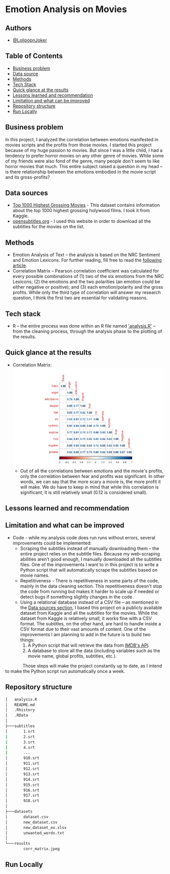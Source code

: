 # Emotion Analysis on Movies
## Authors
* [@LolipopnJoker](https://github.com/LolipopnJoker)
## Table of Contents
* [Business problem](https://github.com/LolipopnJoker/Movies_Emotion_Analysis/blob/main/README.md#business-problem)
* [Data source](https://github.com/LolipopnJoker/Movies_Emotion_Analysis/blob/main/README.md#data-source)
* [Methods](https://github.com/LolipopnJoker/Movies_Emotion_Analysis/blob/main/README.md#methods)
* [Tech Stack](https://github.com/LolipopnJoker/Movies_Emotion_Analysis/blob/main/README.md#tech-stack)
* [Quick glance at the results](https://github.com/LolipopnJoker/Movies_Emotion_Analysis/blob/main/README.md#quick-glance-at-the-results)
* [Lessons learned and recommendation](https://github.com/LolipopnJoker/Movies_Emotion_Analysis/blob/main/README.md#lessons-learned-and-recommendation)
* [Limitation and what can be improved](https://github.com/LolipopnJoker/Movies_Emotion_Analysis/blob/main/README.md#limitation-and-what-can-be-improved)
* [Repository structure](https://github.com/LolipopnJoker/Movies_Emotion_Analysis/edit/main/README.md#repository-structure)
* [Run Locally](https://github.com/LolipopnJoker/Movies_Emotion_Analysis/blob/main/README.md#run-locally)
## Business problem
In this project, I analyzed the correlation between emotions manifested in movies scripts and the profits from those movies. I started this project because of my huge passion to movies. But since I was a little child, I had a tendency to prefer horror movies on any other genre of movies. While some of my friends were also fond of the genre, many people don't seem to like horror movies that much. This entire subject raised a question in my head – is there relationship between the emotions embodied in the movie script and its gross-profits?
## Data sources
* [Top 1000 Highest Grossing Movies](https://www.kaggle.com/datasets/sanjeetsinghnaik/top-1000-highest-grossing-movies) - This dataset contains information about the top 1000 highest grossing holywood films. I took it from Kaggle.
* [opensubtitles.org](https://www.opensubtitles.org/en/search/subs) - I used this website in order to download all the subtitles for the movies on the list.
## Methods
* Emotion Analysis of Text – the analysis is based on the NRC Sentiment and Emotion Lexicons. For further reading, fill free to read the [following article]( https://nrc.canada.ca/en/research-development/products-services/technical-advisory-services/sentiment-emotion-lexicons).
* Correlation Matrix – Pearson correlation coefficient was calculated for every possible combinations of (1) two of the six emotions from the NRC Lexicons; (2) the emotions and the two polarities (an emotion could be either negative or positive); and (3) each emotion/polarity and the gross profits.
While only the third type of correlation will answer my research question, I think the first two are essential for validating reasons.
## Tech stack
* R – the entire process was done within an R file named ['analysis.R'](https://github.com/LolipopnJoker/Movies_Emotion_Analysis/blob/main/analysis.R) – from the cleaning process, through the analysis phase to the plotting of the results.
## Quick glance at the results
* Correlation Matrix:
![](https://github.com/LolipopnJoker/Movies_Emotion_Analysis/blob/main/results/corr_matrix.jpeg)
  * Out of all the correlations between emotions and the movie's profits, only the correlation between fear and profits was significant. In other words, we can say that  the more scary a movie is, the more profit it will make. We do have to keep in mind that while this correlation is significant, it is still relatively small (0.12 is considered small).
## Lessons learned and recommendation
## Limitation and what can be improved
* Code - while my analysis code does run runs without errors, several improvements could be implemented:
  * Scraping the subtitles instead of manually downloading them – the entire project relies on the subtitle files. Because my web-scraping abilities aren’t good enough, I manually downloaded all the subtitles files. One of the improvements I want to in this project is to write a Python script that will automatically scrape the subtitles based on movie names.
  * Repetitiveness - There is repetitiveness in some parts of the code, mainly in the data cleaning section. This repetitiveness doesn't stop the code from running but makes it harder to scale up if needed or detect bugs if something slightly changes in the code.
  * Using a relational database instead of a CSV file – as mentioned in the [Data sources section]( https://github.com/LolipopnJoker/Movies_Emotion_Analysis/blob/main/README.md#data-sources), I based this project on a publicly available dataset from Kaggle and all the subtitles for the movies. While the dataset from Kaggle is relatively small, it works fine with a CSV format. The subtitles, on the other hand, are hard to handle inside a CSV format due to their vast amounts of content.
One of the improvements I am planning to add in the future is to build two things:
    1.	A Python script that will retrieve the data from [IMDB's API]( https://developer.imdb.com/).
    2.	A database to store all the data (including variables such as the movie name, global profits, subtitles, etc.).

&ensp;&thinsp;&ensp;&thinsp;&ensp;&thinsp;&ensp;&thinsp;&ensp;&thinsp;&ensp;Those steps will make the project constantly up to date, as I intend to make the Python script run automatically once a week.
## Repository structure
```bash
│   analysis.R
│   README.md
│   .Rhistory
│   .RData
│
├───subtitles
│       1.srt
|       2.srt
|       3.srt
|       4.srt
|       ...
│       910.srt
│       911.srt
│       912.srt
│       913.srt
│       914.srt
│       915.srt
│       916.srt
│       917.srt
│       918.srt
│
├───datasets
│       dataset.csv
│       new_dataset.csv
│       new_dataset_ex.xlsx
│       unwanted_words.txt
│
└───results
        corr_matrix.jpeg
```
## Run Locally
